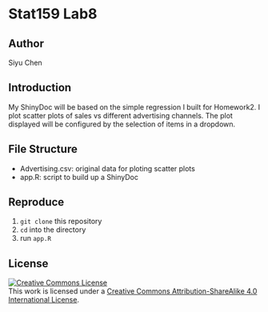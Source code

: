 # Stat159 Lab8

## Author
Siyu Chen

## Introduction

My ShinyDoc will be based on the simple regression I built for Homework2. I plot scatter plots of sales vs different advertising channels. The plot displayed will be configured by the selection of items in a dropdown.

## File Structure
* Advertising.csv: original data for ploting scatter plots
* app.R: script to build up a ShinyDoc

## Reproduce
1. `git clone` this repository
2. `cd` into the directory
3. run `app.R`

## License
<a rel="license" href="http://creativecommons.org/licenses/by-sa/4.0/"><img alt="Creative Commons License" style="border-width:0" src="https://i.creativecommons.org/l/by-sa/4.0/88x31.png" /></a><br />This work is licensed under a <a rel="license" href="http://creativecommons.org/licenses/by-sa/4.0/">Creative Commons Attribution-ShareAlike 4.0 International License</a>.
